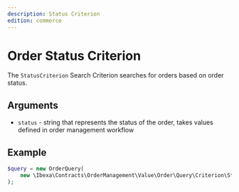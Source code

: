 ```yaml
---
description: Status Criterion
edition: commerce
---
```


# Order Status Criterion

The `StatusCriterion` Search Criterion searches for orders based on order status.

## Arguments

- `status` - string that represents the status of the order, takes values defined in order management workflow

## Example

``` php
$query = new OrderQuery(
    new \Ibexa\Contracts\OrderManagement\Value\Order\Query\Criterion\StatusCriterion('pending')
);
```
